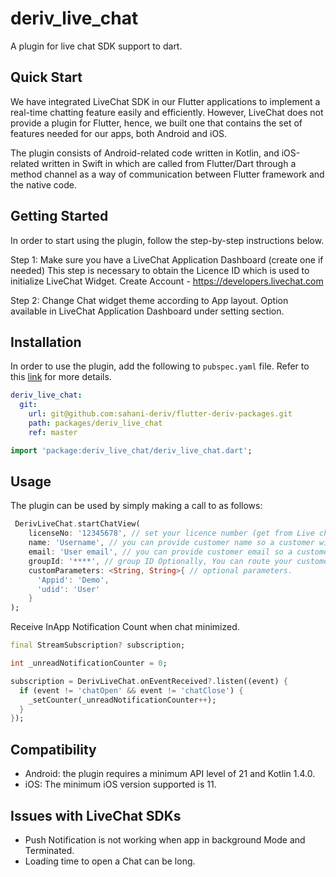 # deriv_live_chat

A plugin for live chat SDK support to dart.

## Quick Start

We have integrated LiveChat SDK in our Flutter applications to implement a real-time chatting feature easily and efficiently. However, LiveChat does not provide a plugin for Flutter, hence, we built one that contains the set of features needed for our apps, both Android and iOS.

The plugin consists of Android-related code written in Kotlin, and iOS-related written in Swift in which are called from Flutter/Dart through a method channel as a way of communication between Flutter framework and the native code.

## Getting Started

In order to start using the plugin, follow the step-by-step instructions below.

Step 1: Make sure you have a LiveChat Application Dashboard (create one if needed) This step is necessary to obtain the Licence ID which is used to initialize LiveChat Widget.
Create Account - https://developers.livechat.com

Step 2: Change Chat widget theme according to App layout. Option available in LiveChat Application Dashboard under setting section.

## Installation

In order to use the plugin, add the following to `pubspec.yaml` file. Refer to this [link](https://flutter.dev/docs/development/packages-and-plugins/using-packages) for more details.

```yaml
deriv_live_chat:
  git:
    url: git@github.com:sahani-deriv/flutter-deriv-packages.git
    path: packages/deriv_live_chat
    ref: master
```

```dart
import 'package:deriv_live_chat/deriv_live_chat.dart';
```

## Usage

The plugin can be used by simply making a call to as follows:

```dart
 DerivLiveChat.startChatView(
    licenseNo: '12345678', // set your licence number (get from Live chat App dashboard).
    name: 'Username', // you can provide customer name so a customer will not need to fill out the pre-chat survey.
    email: 'User email', // you can provide customer email so a customer will not need to fill out the pre-chat survey.
    groupId: '****', // group ID Optionally, You can route your customers group id.
    customParameters: <String, String>{ // optional parameters.
      'Appid': 'Demo',
      'udid': 'User'
    }
);
```

Receive InApp Notification Count when chat minimized.

```dart
final StreamSubscription? subscription;

int _unreadNotificationCounter = 0;

subscription = DerivLiveChat.onEventReceived?.listen((event) {
  if (event != 'chatOpen' && event != 'chatClose') {
    _setCounter(_unreadNotificationCounter++);
  }
});
```

## Compatibility

- Android: the plugin requires a minimum API level of 21 and Kotlin 1.4.0.
- iOS: The minimum iOS version supported is 11.

## Issues with LiveChat SDKs

- Push Notification is not working when app in background Mode and Terminated.
- Loading time to open a Chat can be long.
